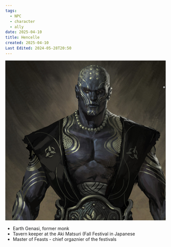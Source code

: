 ```yaml
---
tags:
  - NPC
  - character
  - ally
date: 2025-04-10
title: Hencelle
created: 2025-04-10
Last Edited: 2024-05-28T20:50
---
```








![hencelle.png](/images/hencelle.png)

- Earth Genasi, former monk
- Tavern keeper at the Aki Matsuri (Fall Festival in Japanese
- Master of Feasts - chief orgaznier of the festivals